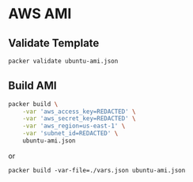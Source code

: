 # AWS AMI

## Validate Template

```sh
packer validate ubuntu-ami.json
```

## Build AMI

```sh
packer build \
    -var 'aws_access_key=REDACTED' \
    -var 'aws_secret_key=REDACTED' \
    -var 'aws_region=us-east-1' \
    -var 'subnet_id=REDACTED' \
    ubuntu-ami.json
```

or

```
packer build -var-file=./vars.json ubuntu-ami.json
```
